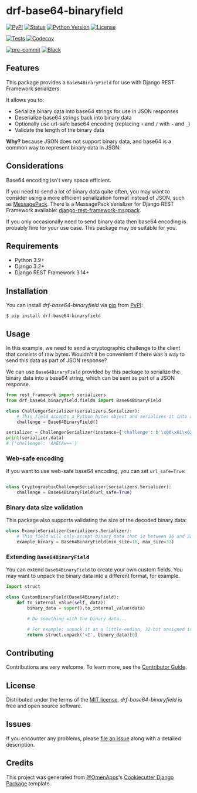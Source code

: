 # drf-base64-binaryfield

[![PyPI](https://img.shields.io/pypi/v/drf-base64-binaryfield.svg)][pypi status]
[![Status](https://img.shields.io/pypi/status/drf-base64-binaryfield.svg)][pypi status]
[![Python Version](https://img.shields.io/pypi/pyversions/drf-base64-binaryfield)][pypi status]
[![License](https://img.shields.io/pypi/l/drf-base64-binaryfield)][license]

[![Tests](https://github.com/Stormbase/drf-base64-binaryfield/actions/workflows/tests.yml/badge.svg)][tests]
[![Codecov](https://codecov.io/gh/Stormbase/drf-base64-binaryfield/branch/main/graph/badge.svg)][codecov]

[![pre-commit](https://img.shields.io/badge/pre--commit-enabled-brightgreen?logo=pre-commit&logoColor=white)][pre-commit]
[![Black](https://img.shields.io/badge/code%20style-black-000000.svg)][black]

[pypi status]: https://pypi.org/project/drf-base64-binaryfield/
[tests]: https://github.com/Stormbase/drf-base64-binaryfield/actions?workflow=Tests
[codecov]: https://app.codecov.io/gh/Stormbase/drf-base64-binaryfield
[pre-commit]: https://github.com/pre-commit/pre-commit
[black]: https://github.com/psf/black

## Features

This package provides a `Base64BinaryField` for use with Django REST Framework serializers.

It allows you to:

- Serialize binary data into base64 strings for use in JSON responses
- Deserialize base64 strings back into binary data
- Optionally use url-safe base64 encoding (replacing `+` and `/` with `-` and `_`)
- Validate the length of the binary data

**Why?** because JSON does not support binary data, and base64 is a common way to represent binary data in JSON.

## Considerations

Base64 encoding isn't very space efficient.

If you need to send a lot of binary data quite often, you may want to consider using a more efficient serialization format instead of JSON, such as [MessagePack](https://msgpack.org/). There is a MessagePack serializer for Django REST Framework available: [django-rest-framework-msgpack](https://github.com/juanriaza/django-rest-framework-msgpack).

If you only occasionally need to send binary data then base64 encoding is probably fine for your use case. This package may be suitable for you.

## Requirements

- Python 3.9+
- Django 3.2+
- Django REST Framework 3.14+

## Installation

You can install _drf-base64-binaryfield_ via [pip] from [PyPI]:

```console
$ pip install drf-base64-binaryfield
```

## Usage

In this example, we need to send a cryptographic challenge to the client that consists of raw bytes.
Wouldn't it be convenient if there was a way to send this data as part of JSON response?

We can use `Base64BinaryField` provided by this package to serialize the binary data into a base64 string, which can be sent as part of a JSON response.

```python
from rest_framework import serializers
from drf_base64_binaryfield.fields import Base64BinaryField

class ChallengerSerializer(serializers.Serializer):
    # This field accepts a Python bytes object and serializes it into a base64 string. Or it can deserialize a base64 string back into a bytes object.
    challenge = Base64BinaryField()

serializer = ChallengerSerializer(instance={'challenge': b'\x00\x01\x02\x03'})
print(serializer.data)
# {'challenge': 'AAECAw=='}
```

### Web-safe encoding

If you want to use web-safe base64 encoding, you can set `url_safe=True`:

```python

class CryptographicChallengeSerializer(serializers.Serializer):
    challenge = Base64BinaryField(url_safe=True)
```

### Binary data size validation

This package also supports validating the size of the decoded binary data:

```python
class ExampleSerializer(serializers.Serializer):
    # This field will only accept binary data that is between 16 and 32 bytes long
    example_binary = Base64BinaryField(min_size=16, max_size=32)
```

### Extending `Base64BinaryField`

You can extend `Base64BinaryField` to create your own custom fields. You may want to unpack the binary data into a different format, for example.

```python
import struct

class CustomBinaryField(Base64BinaryField):
    def to_internal_value(self, data):
        binary_data = super().to_internal_value(data)

        # Do something with the binary data...

        # For example: unpack it as a little-endian, 32-bit unsigned integer
        return struct.unpack('<I', binary_data)[0]
```

## Contributing

Contributions are very welcome.
To learn more, see the [Contributor Guide].

## License

Distributed under the terms of the [MIT license][license],
_drf-base64-binaryfield_ is free and open source software.

## Issues

If you encounter any problems,
please [file an issue] along with a detailed description.

## Credits

This project was generated from [@OmenApps]'s [Cookiecutter Django Package] template.

[@omenapps]: https://github.com/OmenApps
[pypi]: https://pypi.org/
[cookiecutter django package]: https://github.com/OmenApps/cookiecutter-django-package
[file an issue]: https://github.com/Stormbase/drf-base64-binaryfield/issues
[pip]: https://pip.pypa.io/

<!-- github-only -->

[license]: https://github.com/Stormbase/drf-base64-binaryfield/blob/main/LICENSE
[contributor guide]: https://github.com/Stormbase/drf-base64-binaryfield/blob/main/CONTRIBUTING.md

